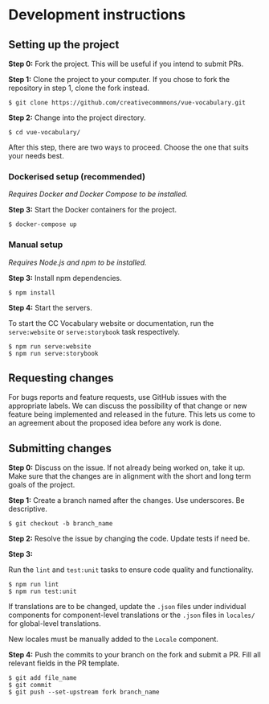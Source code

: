 # Development instructions

## Setting up the project

**Step 0:** 
Fork the project. This will be useful if you intend to submit PRs. 

**Step 1:** Clone the project to your computer. If you chose to fork the
repository in step 1, clone the fork instead.

```
$ git clone https://github.com/creativecommmons/vue-vocabulary.git
```

**Step 2:**
Change into the project directory.

```
$ cd vue-vocabulary/
```

After this step, there are two ways to proceed. Choose the one that suits your
needs best.

### Dockerised setup (recommended)

_Requires Docker and Docker Compose to be installed._

**Step 3:**
Start the Docker containers for the project.

```
$ docker-compose up
```

### Manual setup

_Requires Node.js and npm to be installed._

**Step 3:**
Install npm dependencies.

```
$ npm install
```

**Step 4:**
Start the servers.

To start the CC Vocabulary website or documentation, run the `serve:website` or
`serve:storybook` task respectively.

```
$ npm run serve:website
$ npm run serve:storybook
```

## Requesting changes

For bugs reports and feature requests, use GitHub issues with the appropriate
labels. We can discuss the possibility of that change or new feature being
implemented and released in the future. This lets us come to an agreement about
the proposed idea before any work is done.

## Submitting changes

**Step 0:** 
Discuss on the issue. If not already being worked on, take it up. Make sure that
the changes are in alignment with the short and long term goals of the project.

**Step 1:** 
Create a branch named after the changes. Use underscores. Be descriptive.

```
$ git checkout -b branch_name
```

**Step 2:**
Resolve the issue by changing the code. Update tests if need be.

**Step 3:**

Run the `lint` and `test:unit` tasks to ensure code quality and functionality.

```
$ npm run lint
$ npm run test:unit
```

If translations are to be changed, update the `.json` files under individual 
components for component-level translations or the `.json` files in `locales/` 
for global-level translations.

New locales must be manually added to the `Locale` component.

**Step 4:**
Push the commits to your branch on the fork and submit a PR. Fill all relevant 
fields in the PR template.

```
$ git add file_name
$ git commit
$ git push --set-upstream fork branch_name
```
